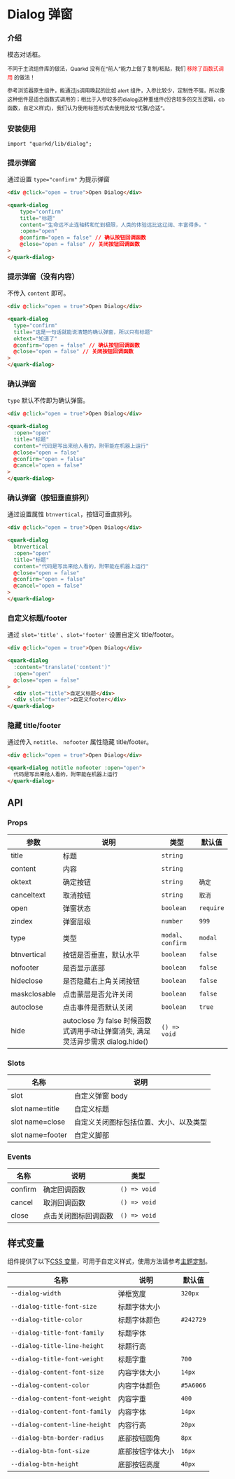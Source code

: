 # Dialog 弹窗

### 介绍

模态对话框。

<p style="margin: 10px 0; line-height: 20px; font-size: 12px; ">
  不同于主流组件库的做法，Quarkd 没有在“前人”能力上做了复制/粘贴，我们 <span style="color: red; ">移除了函数式调用</span> 的做法！
</p>
<p style="margin: 10px 0; line-height: 20px; font-size: 12px; ">
  参考浏览器原生组件，能通过js调用唤起的比如 alert 组件，入参比较少，定制性不强，所以像这种组件是适合函数式调用的；相比于入参较多的dialog这种重组件(包含较多的交互逻辑，cb函数，自定义样式)，我们认为使用标签形式去使用比较“优雅/合适”。
</p>

### 安装使用

```tsx
import "quarkd/lib/dialog";
```

### 提示弹窗

通过设置 `type="confirm"` 为提示弹窗

```html
<div @click="open = true">Open Dialog</div>

<quark-dialog
    type="confirm"
    title="标题"
    content="生命远不止连轴转和忙到极限，人类的体验远比这辽阔、丰富得多。"
    :open="open"
    @confirm="open = false" // 确认按钮回调函数
    @close="open = false" // 关闭按钮回调函数
>
</quark-dialog>
```

### 提示弹窗（没有内容）

不传入 `content` 即可。

```html
<div @click="open = true">Open Dialog</div>

<quark-dialog
  type="confirm"
  title="这是一句话就能说清楚的确认弹窗，所以只有标题"
  oktext="知道了"
  @confirm="open = false" // 确认按钮回调函数
  @close="open = false" // 关闭按钮回调函数
>
</quark-dialog>
```

### 确认弹窗

`type` 默认不传即为确认弹窗。

```html
<div @click="open = true">Open Dialog</div>

<quark-dialog
  :open="open"
  title="标题"
  content="代码是写出来给人看的，附带能在机器上运行"
  @close="open = false"
  @confirm="open = false"
  @cancel="open = false"
>
</quark-dialog>
```

### 确认弹窗（按钮垂直排列）

通过设置属性 `btnvertical`，按钮可垂直排列。

```html
<div @click="open = true">Open Dialog</div>

<quark-dialog
  btnvertical
  :open="open"
  title="标题"
  content="代码是写出来给人看的，附带能在机器上运行"
  @close="open = false"
  @confirm="open = false"
  @cancel="open = false"
>
</quark-dialog>
```

### 自定义标题/footer

通过 `slot='title'` 、`slot='footer'` 设置自定义 title/footer。

```html
<div @click="open = true">Open Dialog</div>

<quark-dialog
  :content="translate('content')"
  :open="open"
  @close="open = false"
>
  <div slot="title">自定义标题</div>
  <div slot="footer">自定义footer</div>
</quark-dialog>
```

### 隐藏 title/footer

通过传入 `notitle`、 `nofooter` 属性隐藏 title/footer。

```html
<div @click="open = true">Open Dialog</div>

<quark-dialog notitle nofooter :open="open">
  代码是写出来给人看的，附带能在机器上运行
</quark-dialog>
```

## API

### Props

| 参数         | 说明                                                                            | 类型               | 默认值    |
| ------------ | ------------------------------------------------------------------------------- | ------------------ | --------- |
| title        | 标题                                                                            | `string`           |
| content      | 内容                                                                            | `string`           |
| oktext       | 确定按钮                                                                        | `string `          | `确定`    |
| canceltext   | 取消按钮                                                                        | `string`           | `取消`    |
| open         | 弹窗状态                                                                        | `boolean `         | `require` |
| zindex       | 弹窗层级                                                                        | `number`           | `999`     |
| type         | 类型                                                                            | `modal`、`confirm` | `modal`   |
| btnvertical  | 按钮是否垂直，默认水平                                                          | `boolean`          | `false`   |
| nofooter     | 是否显示底部                                                                    | `boolean`          | `false`   |
| hideclose    | 是否隐藏右上角关闭按钮                                                          | `boolean`          | `false`   |
| maskclosable | 点击蒙层是否允许关闭                                                            | `boolean`          | `false`   |
| autoclose    | 点击事件是否默认关闭                                                            | `boolean`          | `true`    |
| hide         | autoclose 为 false 时候函数式调用手动让弹窗消失, 满足灵活异步需求 dialog.hide() | `() => void`       |

### Slots

| 名称             | 说明                                   |
| ---------------- | -------------------------------------- |
| slot             | 自定义弹窗 body                        |
| slot name=title  | 自定义标题                             |
| slot name=close  | 自定义关闭图标包括位置、大小、以及类型 |
| slot name=footer | 自定义脚部                             |

### Events

| 名称    | 说明                 | 类型         |
| ------- | -------------------- | ------------ |
| confirm | 确定回调函数         | `() => void` |
| cancel  | 取消回调函数         | `() => void` |
| close   | 点击关闭图标回调函数 | `() => void` |

## 样式变量

组件提供了以下[CSS 变量](https://developer.mozilla.org/zh-CN/docs/Web/CSS/Using_CSS_custom_properties)，可用于自定义样式，使用方法请参考[主题定制](#/zh-CN/guide/theme)。

| 名称                           | 说明             | 默认值    |
| ------------------------------ | ---------------- | --------- |
| `--dialog-width`               | 弹框宽度         | `320px`   |
| `--dialog-title-font-size`     | 标题字体大小     |
| `--dialog-title-color`         | 标题字体颜色     | `#242729` |
| `--dialog-title-font-family`   | 标题字体         |
| `--dialog-title-line-height`   | 标题行高         |
| `--dialog-title-font-weight`   | 标题字重         | `700`     |
| `--dialog-content-font-size`   | 内容字体大小     | `14px`    |
| `--dialog-content-color`       | 内容字体颜色     | `#5A6066` |
| `--dialog-content-font-weight` | 内容字重         | `400`     |
| `--dialog-content-font-family` | 内容字体         | `14px`    |
| `--dialog-content-line-height` | 内容行高         | `20px`    |
| `--dialog-btn-border-radius`   | 底部按钮圆角     | `8px`     |
| `--dialog-btn-font-size`       | 底部按钮字体大小 | `16px`    |
| `--dialog-btn-height`          | 底部按钮高度     | `40px`    |

